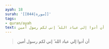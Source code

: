 ```yaml
---
ayah: 18
surah: '[[044|سورة]]'
tags:
- quran/ayah
text: أن أدوا إلي عباد الله ۖ إني لكم رسول أمين
---
```

> أن أدوا إلي عباد الله ۖ إني لكم رسول أمين
